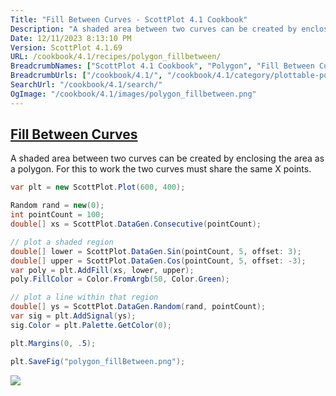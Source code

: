 ```yaml
---
Title: "Fill Between Curves - ScottPlot 4.1 Cookbook"
Description: "A shaded area between two curves can be created by enclosing the area as a polygon. For this to work the two curves must share the same X points."
Date: 12/11/2023 8:13:10 PM
Version: ScottPlot 4.1.69
URL: /cookbook/4.1/recipes/polygon_fillbetween/
BreadcrumbNames: ["ScottPlot 4.1 Cookbook", "Polygon", "Fill Between Curves"]
BreadcrumbUrls: ["/cookbook/4.1/", "/cookbook/4.1/category/plottable-polygon", "/cookbook/4.1/recipes/polygon_fillbetween/"]
SearchUrl: "/cookbook/4.1/search/"
OgImage: "/cookbook/4.1/images/polygon_fillbetween.png"
---
```


<h2><a id='fill-between-curves' href='/cookbook/4.1/recipes/polygon_fillbetween/'>Fill Between Curves</a></h2>

A shaded area between two curves can be created by enclosing the area as a polygon. For this to work the two curves must share the same X points.

```cs
var plt = new ScottPlot.Plot(600, 400);

Random rand = new(0);
int pointCount = 100;
double[] xs = ScottPlot.DataGen.Consecutive(pointCount);

// plot a shaded region
double[] lower = ScottPlot.DataGen.Sin(pointCount, 5, offset: 3);
double[] upper = ScottPlot.DataGen.Cos(pointCount, 5, offset: -3);
var poly = plt.AddFill(xs, lower, upper);
poly.FillColor = Color.FromArgb(50, Color.Green);

// plot a line within that region
double[] ys = ScottPlot.DataGen.Random(rand, pointCount);
var sig = plt.AddSignal(ys);
sig.Color = plt.Palette.GetColor(0);

plt.Margins(0, .5);

plt.SaveFig("polygon_fillBetween.png");
```

<img src='../../images/polygon_fillbetween.png' class='d-block mx-auto my-5' />


